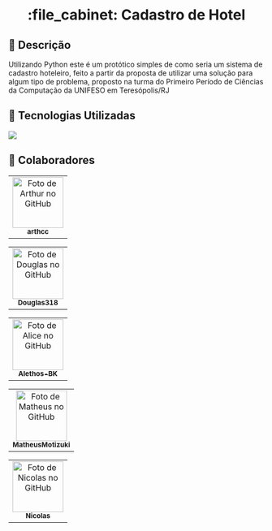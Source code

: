 <h1 align="center">:file_cabinet: Cadastro de Hotel</h1>

## :memo: Descrição
Utilizando Python este é um protótico simples de como seria um sistema de cadastro hoteleiro, feito a partir da proposta de utilizar uma solução para algum tipo de problema, proposto na turma do Primeiro Período de Ciências da Computação da UNIFESO em Teresópolis/RJ

## :wrench: Tecnologias Utilizadas
  <img src="https://img.shields.io/badge/Python-3776AB?style=for-the-badge&logo=python&logoColor=white"/>

## :handshake: Colaboradores
<table>
  <tr>
    <td align="center">
      <a href="http://github.com/arthcc">
        <img src="https://avatars.githubusercontent.com/u/96892619?s=400&u=930bb8d2f2e0356a8e3becfaefef4da47d96501e&v=4" width="100px;" alt="Foto de Arthur no GitHub"/><br>
        <sub>
          <b>arthcc</b>
        </sub>
      </a>
    </td>
  </tr>
</table>
<table>
  <tr>
    <td align="center">
      <a href="http://github.com/Douglas318">
        <img src="https://avatars.githubusercontent.com/u/74382686?v=4" width="100px;" alt="Foto de Douglas no GitHub"/><br>
        <sub>
          <b>Douglas318</b>
        </sub>
      </a>
    </td>
  </tr>
</table>

<table>
  <tr>
    <td align="center">
      <a href="https://github.com/Alethos-BK">
        <img src="https://avatars.githubusercontent.com/u/81396887?v=4" width="100px;" alt="Foto de Alice no GitHub"/><br>
        <sub>
          <b>Alethos-BK</b>
        </sub>
      </a>
    </td>
  </tr>
</table>

<table>
  <tr>
    <td align="center">
      <a href="https://github.com/MatheusMotizuki">
        <img src="https://avatars.githubusercontent.com/u/101960751?v=4" width="100px;" alt="Foto de Matheus no GitHub"/><br>
        <sub>
          <b>MatheusMotizuki</b>
        </sub>
      </a>
    </td>
  </tr>
</table>

<table>
  <tr>
    <td align="center">
      <a href="https://github.com/vinijrmalvado">
        <img src="https://avatars.githubusercontent.com/u/103469928?v=4" width="100px;" alt="Foto de Nicolas no GitHub"/><br>
        <sub>
          <b>Nicolas</b>
        </sub>
      </a>
    </td>
  </tr>
</table>

